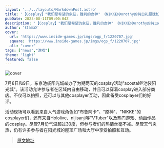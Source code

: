 ```yaml
---
layout: '../../layouts/MarkdownPost.astro'
title: '【Cosplay】"我们是希望的象征，胜利的女神" 《NIKKE》Dorothy的纯白礼服犹如天使！！备受关注的Cosplayer·桜はるか【10张照片】'
pubDate: 2023-08-11T09:00:04Z
description: '【Cosplay】"我们是希望的象征，胜利的女神" 《NIKKE》Dorothy的纯白礼服犹如天使！！备受关注的Cosplayer·桜はるか【10张照片】'
author: '《tama》'
cover:
  url: 'https://www.inside-games.jp/imgs/ogp_f/1220707.jpg'
  square: 'https://www.inside-games.jp/imgs/ogp_f/1220707.jpg'
  alt: "cover"
tags: ["news","游戏"]
theme: 'light'
featured: false
---
```


![cover](https://www.inside-games.jp/imgs/ogp_f/1220707.jpg)

7月8日和9日，东京池袋阳光城举办了为期两天的cosplay活动"acosta!@池袋阳光城"。该活动允许参与者在区域内自由移动，并且可以穿着cosplay进入部分商店。不仅可以拍照，还可以与其他cosplayer互动，因此备受cosplayer们的好评。

活动现场可以看到来自人气游戏角色如"布鲁阿卡"、"原神"、"NIKKE"的cosplayer们，还有来自Hololive、nijisanji等"VTuber"以及热门游戏、动画作品的cosplay。尽管7月份气温超过30度，但参与者们的热情丝毫不减。尽管天气炎热，仍有许多参与者在阳光城的屋顶广场和大厅中享受拍照和互动。

>[原文地址](https://www.inside-games.jp/article/2023/08/11/147789.html)  